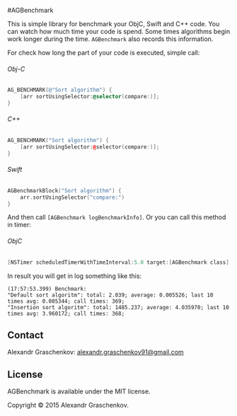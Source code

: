#AGBenchmark

This is simple library for benchmark your ObjC, Swift and C++ code. You can watch how much time your code is spend. Some times algorithms begin work longer during the time. `AGBenchmark` also records this information.

For check how long the part of your code is executed, simple call:

###### Obj-C
```objective-c
AG_BENCHMARK(@"Sort algorithm") {
	[arr sortUsingSelector:@selector(compare:)];
}
```

###### C++
```c++
AG_BENCHMARK("Sort algorithm") {
	[arr sortUsingSelector:@selector(compare:)];
}
```

###### Swift
```swift
AGBenchmarkBlock("Sort algorithm") {
	arr.sortUsingSelector("compare:")
}
```

And then call `[AGBenchmark logBenchmarkInfo]`. Or you can call this method in timer:

###### ObjC
```objective-c
[NSTimer scheduledTimerWithTimeInterval:5.0 target:[AGBenchmark class] selector:@selector(logBenchmarkInfo) userInfo:nil repeats:YES];
```

In result you will get in log something like this:

```
(17:57:53.399) Benchmark:
"Default sort algoritm": total: 2.039; average: 0.005526; last 10 times avg: 0.005344; call times: 369;
"Insertion sort algoritm": total: 1485.237; average: 4.035970; last 10 times avg: 3.960172; call times: 368;
```

## Contact

Alexandr Graschenkov: alexandr.graschenkov91@gmail.com

## License

AGBenchmark is available under the MIT license.

Copyright © 2015 Alexandr Graschenkov.
